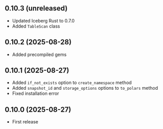 ## 0.10.3 (unreleased)

- Updated Iceberg Rust to 0.7.0
- Added `TableScan` class

## 0.10.2 (2025-08-28)

- Added precompiled gems

## 0.10.1 (2025-08-27)

- Added `if_not_exists` option to `create_namespace` method
- Added `snapshot_id` and `storage_options` options to `to_polars` method
- Fixed installation error

## 0.10.0 (2025-08-27)

- First release

